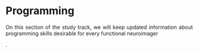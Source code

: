 # Programming

<p align="justify"> On this section of the study track, we will keep updated information about programming skills desirable for every
functional neuroimager</p>.
